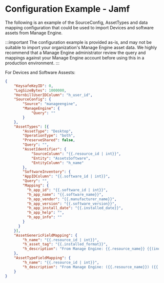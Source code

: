 # Configuration Example - Jamf

The following is an example of the SourceConfig, AssetTypes and data mapping configuration that could be used to import Devices and software assets from Manage Engine.

:::important
The configuration example is provided as-is, and may not be suitable to import your organization's Manage Engine asset data. We highly recommend that a Manage Engine administrator review the query and mappings against your Manage Engine account before using this in a production environment.
:::

For Devices and Software Assests:
```json
{
    "KeysafeKeyID": 0,
    "LogSizeBytes": 1000000,
    "HornbillUserIDColumn": "h_user_id",
    "SourceConfig": {
        "Source": "manageengine",
        "ManageEngine": {
            "Query": ""
        }
    },
    "AssetTypes": [{
        "AssetType": "Desktop",
        "OperationType": "both",
        "PreserveShared": false,
        "Query": "",
        "AssetIdentifier": {
            "SourceColumn": "{{.resource_id | int}}",
            "Entity": "AssetsSoftware",
            "EntityColumn": "h_name"
        },
        "SoftwareInventory": {
        "AppIDColumn": "{{.software_id | int}}",
        "Query": "",
        "Mapping": {
          "h_app_id": "{{.software_id | int}}",
          "h_app_name": "{{.software_name}}",
          "h_app_vendor": "{{.manufacturer_name}}",
          "h_app_version": "{{.software_version}}",
          "h_app_install_date": "{{.installed_date}}",
          "h_app_help": "",
          "h_app_info": ""
        }
      }
    }],
    "AssetGenericFieldMapping": {
        "h_name": "{{.resource_id | int}}",
        "h_asset_tag": "{{.installed_format}}",
        "h_description": "From Manage Engine: {{.resource_name}} {{(index .software 0).software_name}}"
    },
    "AssetTypeFieldMapping": {
        "h_name": "{{.resource_id | int}}",
        "h_description": "From Manage Engine: ({{.resource_name}}) ({{.manufacturer_name}})"
    }
}
```